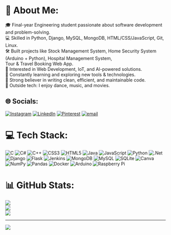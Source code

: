 # 💫 About Me:
🎓 Final-year Engineering student passionate about software development and problem-solving.<br>💻 Skilled in Python, Django, MySQL, MongoDB, HTML/CSS/JavaScript, Git, Linux.<br>🛠 Built projects like Stock Management System, Home Security System (Arduino + Python), Hospital Management System, <br>     Tour & Travel Booking Web App.<br>🚀 Interested in Web Development, IoT, and AI-powered solutions.<br>🌱 Constantly learning and exploring new tools & technologies.<br>🎯 Strong believer in writing clean, efficient, and maintainable code.<br>🎨 Outside tech: I enjoy dance, music, and movies.


## 🌐 Socials:
[![Instagram](https://img.shields.io/badge/Instagram-%23E4405F.svg?logo=Instagram&logoColor=white)](https://instagram.com/kruthi_cj) [![LinkedIn](https://img.shields.io/badge/LinkedIn-%230077B5.svg?logo=linkedin&logoColor=white)](https://linkedin.com/in/https://www.linkedin.com/in/kruthi-c-j-a94b46309/) [![Pinterest](https://img.shields.io/badge/Pinterest-%23E60023.svg?logo=Pinterest&logoColor=white)](https://pinterest.com/chuaa2703) [![email](https://img.shields.io/badge/Email-D14836?logo=gmail&logoColor=white)](mailto:krcj22ece@cmrit.ac.in) 

# 💻 Tech Stack:
![C](https://img.shields.io/badge/c-%2300599C.svg?style=flat&logo=c&logoColor=white) ![C#](https://img.shields.io/badge/c%23-%23239120.svg?style=flat&logo=csharp&logoColor=white) ![C++](https://img.shields.io/badge/c++-%2300599C.svg?style=flat&logo=c%2B%2B&logoColor=white) ![CSS3](https://img.shields.io/badge/css3-%231572B6.svg?style=flat&logo=css3&logoColor=white) ![HTML5](https://img.shields.io/badge/html5-%23E34F26.svg?style=flat&logo=html5&logoColor=white) ![Java](https://img.shields.io/badge/java-%23ED8B00.svg?style=flat&logo=openjdk&logoColor=white) ![JavaScript](https://img.shields.io/badge/javascript-%23323330.svg?style=flat&logo=javascript&logoColor=%23F7DF1E) ![Python](https://img.shields.io/badge/python-3670A0?style=flat&logo=python&logoColor=ffdd54) ![.Net](https://img.shields.io/badge/.NET-5C2D91?style=flat&logo=.net&logoColor=white) ![Django](https://img.shields.io/badge/django-%23092E20.svg?style=flat&logo=django&logoColor=white) ![Flask](https://img.shields.io/badge/flask-%23000.svg?style=flat&logo=flask&logoColor=white) ![Jenkins](https://img.shields.io/badge/jenkins-%232C5263.svg?style=flat&logo=jenkins&logoColor=white) ![MongoDB](https://img.shields.io/badge/MongoDB-%234ea94b.svg?style=flat&logo=mongodb&logoColor=white) ![MySQL](https://img.shields.io/badge/mysql-4479A1.svg?style=flat&logo=mysql&logoColor=white) ![SQLite](https://img.shields.io/badge/sqlite-%2307405e.svg?style=flat&logo=sqlite&logoColor=white) ![Canva](https://img.shields.io/badge/Canva-%2300C4CC.svg?style=flat&logo=Canva&logoColor=white) ![NumPy](https://img.shields.io/badge/numpy-%23013243.svg?style=flat&logo=numpy&logoColor=white) ![Pandas](https://img.shields.io/badge/pandas-%23150458.svg?style=flat&logo=pandas&logoColor=white) ![Docker](https://img.shields.io/badge/docker-%230db7ed.svg?style=flat&logo=docker&logoColor=white) ![Arduino](https://img.shields.io/badge/-Arduino-00979D?style=flat&logo=Arduino&logoColor=white) ![Raspberry Pi](https://img.shields.io/badge/-Raspberry_Pi-C51A4A?style=flat&logo=Raspberry-Pi)
# 📊 GitHub Stats:
![](https://github-readme-stats.vercel.app/api?username=KruthiCJ&theme=vue-dark&hide_border=true&include_all_commits=true&count_private=true)<br/>
![](https://nirzak-streak-stats.vercel.app/?user=KruthiCJ&theme=vue-dark&hide_border=true)<br/>
![](https://github-readme-stats.vercel.app/api/top-langs/?username=KruthiCJ&theme=vue-dark&hide_border=true&include_all_commits=true&count_private=true&layout=compact)

---
[![](https://visitcount.itsvg.in/api?id=KruthiCJ&icon=0&color=0)](https://visitcount.itsvg.in)

<!-- Proudly created with GPRM ( https://gprm.itsvg.in ) -->
